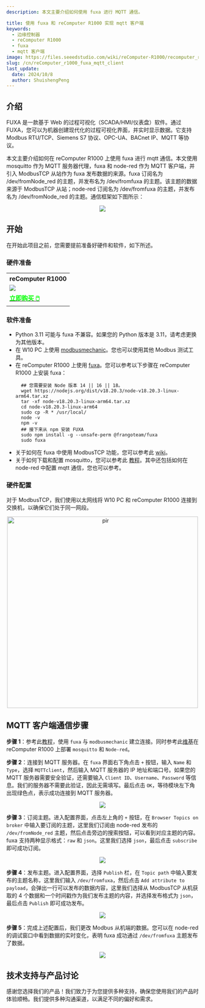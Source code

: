 ```yaml
---
description: 本文主要介绍如何使用 fuxa 进行 MQTT 通信。

title: 使用 fuxa 和 reComputer R1000 实现 mqtt 客户端
keywords:
  - 边缘控制器
  - reComputer R1000
  - fuxa
  - mqtt 客户端
image: https://files.seeedstudio.com/wiki/reComputer-R1000/recomputer_r_images/01.png
slug: /cn/reComputer_r1000_fuxa_mqtt_client
last_update:
  date: 2024/10/8
  author: ShuishengPeng
---
```


## 介绍
FUXA 是一款基于 Web 的过程可视化（SCADA/HMI/仪表盘）软件。通过 FUXA，您可以为机器创建现代化的过程可视化界面，并实时显示数据。它支持 Modbus RTU/TCP、Siemens S7 协议、OPC-UA、BACnet IP、MQTT 等协议。

本文主要介绍如何在 reComputer R1000 上使用 fuxa 进行 mqtt 通信。本文使用 mosquitto 作为 MQTT 服务器代理，fuxa 和 node-red 作为 MQTT 客户端，并引入 ModbusTCP 从站作为 fuxa 发布数据的来源。fuxa 订阅名为 /dev/fromNode_red 的主题，并发布名为 /dev/fromfuxa 的主题。该主题的数据来源于 ModbusTCP 从站；node-red 订阅名为 /dev/fromfuxa 的主题，并发布名为 /dev/fromNode_red 的主题。通信框架如下图所示：
<center><img width={600} src="https://files.seeedstudio.com/wiki/reComputer-R1000/fuxa/mqtt_global.png" /></center>

## 开始

在开始此项目之前，您需要提前准备好硬件和软件，如下所述。

### 硬件准备

<div class="table-center">
	<table class="table-nobg">
    <tr class="table-trnobg">
      <th class="table-trnobg">reComputer R1000</th>
		</tr>
    <tr class="table-trnobg"></tr>
		<tr class="table-trnobg">
			<td class="table-trnobg"><div style={{textAlign:'center'}}><img src="https://files.seeedstudio.com/wiki/reComputer-R1000/recomputer_r_images/01.png" style={{width:300, height:'auto'}}/></div></td>
		</tr>
    <tr class="table-trnobg"></tr>
		<tr class="table-trnobg">
			<td class="table-trnobg"><div class="get_one_now_container" style={{textAlign: 'center'}}><a class="get_one_now_item" href="https://www.seeedstudio.com/reComputer-R1025-10-p-5895.html">
              <strong><span><font color={'FFFFFF'} size={"4"}> 立即购买 🖱️</font></span></strong>
          </a></div></td>
        </tr>
    </table>
    </div>

### 软件准备
* Python 3.11 可能与 fuxa 不兼容。如果您的 Python 版本是 3.11，请考虑更换为其他版本。
* 在 W10 PC 上使用 [modbusmechanic](https://modbusmechanic.scifidryer.com/)。您也可以使用其他 Modbus 测试工具。
* 在 reComputer R1000 上使用 [fuxa](https://github.com/frangoteam/FUXA)。您可以参考以下步骤在 reComputer R1000 上安装 fuxa：
  ```shell
    ## 您需要安装 Node 版本 14 || 16 || 18。
    wget https://nodejs.org/dist/v18.20.3/node-v18.20.3-linux-arm64.tar.xz
    tar -xf node-v18.20.3-linux-arm64.tar.xz
    cd node-v18.20.3-linux-arm64
    sudo cp -R * /usr/local/
    node -v
    npm -v
    ## 接下来从 npm 安装 FUXA
    sudo npm install -g --unsafe-perm @frangoteam/fuxa
    sudo fuxa
  ```
* 关于如何在 fuxa 中使用 ModbusTCP 功能，您可以参考此 [wiki](https://wiki.seeedstudio.com/cn/reComputer_r1000_fuxa_modbus_rtu_and_tcp/)。
* 关于如何下载和配置 mosquitto，您可以参考此 [教程](https://wiki.seeedstudio.com/cn/recomputer_r1000_nodered_mqtt/)。其中还包括如何在 node-red 中配置 mqtt 通信，您也可以参考。

### 硬件配置

对于 ModbusTCP，我们使用以太网线将 W10 PC 和 reComputer R1000 连接到交换机，以确保它们处于同一网段。

<div align="center"><img src="https://files.seeedstudio.com/wiki/reComputer-R1000/fuxa/r1000_connection.png" alt="pir" width="500" height="auto" /></div>

## MQTT 客户端通信步骤

**步骤 1**：参考此[教程](https://wiki.seeedstudio.com/cn/reComputer_r1000_fuxa_modbus_rtu_and_tcp/)，使用 `fuxa` 与 `modbusmechanic` 建立连接。同时参考此[维基](https://wiki.seeedstudio.com/cn/Edge-Box-Node-Red-MQTT/)在 reComputer R1000 上部署 `mosquitto` 和 `Node-red`。

**步骤 2**：连接到 MQTT 服务器。在 `fuxa` 界面右下角点击 `+` 按钮，输入 `Name` 和 `Type`，选择 `MQTTclient`，然后输入 MQTT 服务器的 IP 地址和端口号。如果您的 MQTT 服务器需要安全验证，还需要输入 `Client ID`、`Username`、`Password` 等信息。我们的服务器不需要此验证，因此无需填写。最后点击 `OK`，等待模块左下角出现绿色点，表示成功连接到 MQTT 服务器。

<center><img width={600} src="https://files.seeedstudio.com/wiki/reComputer-R1000/fuxa/connect_mqtt_server.gif" /></center>

**步骤 3**：订阅主题。进入配置界面，点击左上角的 `+` 按钮，在 `Browser Topics on broker` 中输入要订阅的主题，这里我们订阅由 node-red 发布的 `/dev/fromNode_red` 主题，然后点击旁边的搜索按钮，可以看到对应主题的内容。fuxa 支持两种显示格式：`raw` 和 `json`。这里我们选择 `json`，最后点击 `subscribe` 即可成功订阅。

<center><img width={600} src="https://files.seeedstudio.com/wiki/reComputer-R1000/fuxa/sub_topic.gif" /></center>

**步骤 4**：发布主题。进入配置界面，选择 `Publish` 栏，在 `Topic path` 中输入要发布的主题名称，这里我们输入 `/dev/fromfuxa`，然后点击 `Add attribute to payload`，会弹出一行可以发布的数据内容，这里我们选择从 ModbusTCP 从机获取的 4 个数据和一个时间戳作为我们发布主题的内容，并选择发布格式为 `json`，最后点击 `Publish` 即可成功发布。

<center><img width={600} src="https://files.seeedstudio.com/wiki/reComputer-R1000/fuxa/public_topic.gif" /></center>

**步骤 5**：完成上述配置后，我们更改 Modbus 从机端的数据。您可以在 node-red 的调试窗口中看到数据的实时变化，表明 fuxa 成功通过 `/dev/fromfuxa` 主题发布了数据。

<center><img width={600} src="https://files.seeedstudio.com/wiki/reComputer-R1000/fuxa/mqtt_show_data.gif" /></center>

## 技术支持与产品讨论

感谢您选择我们的产品！我们致力于为您提供多种支持，确保您使用我们的产品时体验顺畅。我们提供多种沟通渠道，以满足不同的偏好和需求。

<div class="button_tech_support_container">
<a href="https://forum.seeedstudio.com/" class="button_forum"></a> 
<a href="https://www.seeedstudio.com/contacts" class="button_email"></a>
</div>

<div class="button_tech_support_container">
<a href="https://discord.gg/eWkprNDMU7" class="button_discord"></a> 
<a href="https://github.com/Seeed-Studio/wiki-documents/discussions/69" class="button_discussion"></a>
</div>